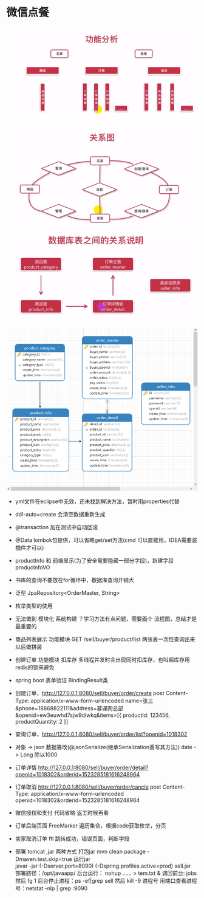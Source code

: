 # 微信点餐

 ![image](https://github.com/ccyefan/sell/blob/master/doc/img/功能.png)
 ![image](https://github.com/ccyefan/sell/blob/master/doc/img/关系图.png)
 ![image](https://github.com/ccyefan/sell/blob/master/doc/img/表关系.png)
 ![image](https://github.com/ccyefan/sell/blob/master/doc/img/表模型.png)

* yml文件在eclipse中无效，还未找到解决方法，暂时用properties代替
* ddl-auto=create 会清空数据重新生成
* @transaction 加在测试中自动回滚
* @Data lombok包提供，可以省略get/set方法(cmd 可以直接用，IDEA需要装插件才可以)
* productInfo 和 前端显示(为了安全需要隐藏一部分字段)，新建字段producInfoVO
* 书库的查询不要放在for循环中，数据库查询开销大
* 泛型 JpaRepository<OrderMaster, String>
* 枚举类型的使用
* 无法做到 模块化 系统构建 ？学习方法有点问题，需要画个 流程图，总结才是最重要的
* 商品列表展示 功能模块  GET /sell/buyer/product/list 两张表一次性查询出来以后做拼装
* 创建订单 功能模块   扣库存 多线程并发时会出现同时扣库存，也叫超库存用redis的锁来避免
* spring boot 表单验证  BindingResult类
* 创建订单，http://127.0.0.1:8080/sell/buyer/order/create  post
		Content-Type: application/x-www-form-urlencoded
		name=张三&phone=18868822111&address=慕课网总部&openid=ew3euwhd7sjw9diwkq&items=[{     productId: 123456,     productQuantity: 2 }]
* 查询订单，http://127.0.0.1:8080/sell/buyer/order/list?openid=1018302
* 对象 -> json 数据篡改(@jsonSerialize(继承Serialization重写其方法))   date -> Long 除以1000
* 订单详情
	http://127.0.0.1:8080/sell/buyer/order/detail?openid=1018302&orderid=1523285181616248964
* 订单取消
	http://127.0.0.1:8080/sell/buyer/order/cancle	post
	Content-Type: application/x-www-form-urlencoded 
	openid=1018302&orderid=1523285181616248964
* 微信授权和支付 代码省略  返工时候再看
* 订单后端页面
	FreeMarker 遍历集合，根据code获取枚举，分页
* 卖家取消订单    ftl 跳转成功，错误页面，判断字段

* 部署 tomcat ,jar  两种方式
    打包jar
  mvn clean package -Dmaven.test.skip=true
    运行jar	
  javar -jar (-Dserver.port=8090) (-Dspring.profiles.active=prod) sell.jar	
   部署路径：/opt/javaapp/
   后台运行： nohup ......  > tem.txt &
   调回前台: jobs 然后  fg 1 
   后台停止进程：ps -ef|grep sell  然后   kill -9 进程号
   用端口查看进程号：netstat -nlp | grep :9090
  